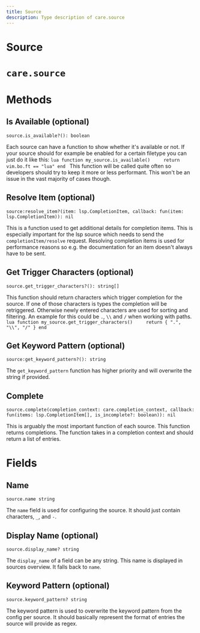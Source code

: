 ```yaml
---
title: Source
description: Type description of care.source
---
```

# Source

# `care.source`

# Methods

## Is Available (optional)
`source.is_available?(): boolean`

Each source can have a function to show whether it's available or not. If your source should for example be enabled for a certain filetype you can just do it like this: ```lua function my_source.is_available()     return vim.bo.ft == "lua" end ``` This function will be called quite often so developers should try to keep it more or less performant. This won't be an issue in the vast majority of cases though.

## Resolve Item (optional)
`source:resolve_item?(item: lsp.CompletionItem, callback: fun(item: lsp.CompletionItem)): nil`

This is a function used to get additional details for completion items. This is especially important for the lsp source which needs to send the `completionItem/resolve` request. Resolving completion items is used for performance reasons so e.g. the documentation for an item doesn't always have to be sent.

## Get Trigger Characters (optional)
`source.get_trigger_characters?(): string[]`

This function should return characters which trigger completion for the source. If one of those characters is types the completion will be retriggered. Otherwise newly entered characters are used for sorting and filtering. An example for this could be `.`, `\\` and `/` when working with paths.  ```lua function my_source.get_trigger_characters()     return { ".", "\\", "/" } end ```

## Get Keyword Pattern (optional)
`source:get_keyword_pattern?(): string`

The `get_keyword_pattern` function has higher priority and will overwrite the string if provided.

## Complete
`source.complete(completion_context: care.completion_context, callback: fun(items: lsp.CompletionItem[], is_incomplete?: boolean)): nil`

This is arguably the most important function of each source. This function returns completions. The function takes in a completion context and should return a list of entries.
# Fields

## Name
`source.name string`

The `name` field is used for configuring the source. It should just contain characters, `_`, and `-`.

## Display Name (optional)
`source.display_name? string`

The `display_name` of a field can be any string. This name is displayed in sources overview. It falls back to `name`.

## Keyword Pattern (optional)
`source.keyword_pattern? string`

The keyword pattern is used to overwrite the keyword pattern from the config per source. It should basically represent the format of entries the source will provide as regex.